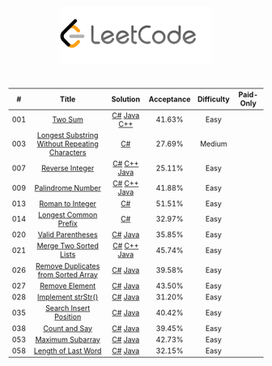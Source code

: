 <p align="center"><img width="300" src="https://raw.githubusercontent.com/ZhaoxiZhang/LeetCodeCrawler/master/pictures/site-logo.png"></p>

<p align="center">
    <img src="https://img.shields.io/badge/15/995-Solved/Total-blue.svg" alt="">
    <img src="https://img.shields.io/badge/Easy-14-green.svg" alt="">
    <img src="https://img.shields.io/badge/Medium-1-orange.svg" alt="">
    <img src="https://img.shields.io/badge/Hard-0-red.svg" alt="">
</p>

| # | Title | Solution | Acceptance | Difficulty | Paid-Only
|:--:|:-----:|:---------:|:----:|:----:|:----:|
| 001 | [Two Sum](./001.two-sum/two-sum.md) | [C#](./001.two-sum/two-sum.csharp) [Java](./001.two-sum/two-sum.java) [C++](./001.two-sum/two-sum.cpp)  | 41.63% | Easy |   |
| 003 | [Longest Substring Without Repeating Characters](./003.longest-substring-without-repeating-characters/longest-substring-without-repeating-characters.md) | [C#](./003.longest-substring-without-repeating-characters/longest-substring-without-repeating-characters.csharp)  | 27.69% | Medium |   |
| 007 | [Reverse Integer](./007.reverse-integer/reverse-integer.md) | [C#](./007.reverse-integer/reverse-integer.csharp) [C++](./007.reverse-integer/reverse-integer.cpp) [Java](./007.reverse-integer/reverse-integer.java)  | 25.11% | Easy |   |
| 009 | [Palindrome Number](./009.palindrome-number/palindrome-number.md) | [C#](./009.palindrome-number/palindrome-number.csharp) [C++](./009.palindrome-number/palindrome-number.cpp) [Java](./009.palindrome-number/palindrome-number.java)  | 41.88% | Easy |   |
| 013 | [Roman to Integer](./013.roman-to-integer/roman-to-integer.md) | [C#](./013.roman-to-integer/roman-to-integer.csharp)  | 51.51% | Easy |   |
| 014 | [Longest Common Prefix](./014.longest-common-prefix/longest-common-prefix.md) | [C#](./014.longest-common-prefix/longest-common-prefix.csharp)  | 32.97% | Easy |   |
| 020 | [Valid Parentheses](./020.valid-parentheses/valid-parentheses.md) | [C#](./020.valid-parentheses/valid-parentheses.csharp) [Java](./020.valid-parentheses/valid-parentheses.java)  | 35.85% | Easy |   |
| 021 | [Merge Two Sorted Lists](./021.merge-two-sorted-lists/merge-two-sorted-lists.md) | [C#](./021.merge-two-sorted-lists/merge-two-sorted-lists.csharp) [C++](./021.merge-two-sorted-lists/merge-two-sorted-lists.cpp) [Java](./021.merge-two-sorted-lists/merge-two-sorted-lists.java)  | 45.74% | Easy |   |
| 026 | [Remove Duplicates from Sorted Array](./026.remove-duplicates-from-sorted-array/remove-duplicates-from-sorted-array.md) | [C#](./026.remove-duplicates-from-sorted-array/remove-duplicates-from-sorted-array.csharp) [Java](./026.remove-duplicates-from-sorted-array/remove-duplicates-from-sorted-array.java)  | 39.58% | Easy |   |
| 027 | [Remove Element](./027.remove-element/remove-element.md) | [C#](./027.remove-element/remove-element.csharp) [Java](./027.remove-element/remove-element.java)  | 43.50% | Easy |   |
| 028 | [Implement strStr()](./028.implement-strstr/implement-strstr.md) | [C#](./028.implement-strstr/implement-strstr.csharp) [Java](./028.implement-strstr/implement-strstr.java)  | 31.20% | Easy |   |
| 035 | [Search Insert Position](./035.search-insert-position/search-insert-position.md) | [C#](./035.search-insert-position/search-insert-position.csharp) [Java](./035.search-insert-position/search-insert-position.java)  | 40.42% | Easy |   |
| 038 | [Count and Say](./038.count-and-say/count-and-say.md) | [C#](./038.count-and-say/count-and-say.csharp) [Java](./038.count-and-say/count-and-say.java)  | 39.45% | Easy |   |
| 053 | [Maximum Subarray](./053.maximum-subarray/maximum-subarray.md) | [C#](./053.maximum-subarray/maximum-subarray.csharp) [Java](./053.maximum-subarray/maximum-subarray.java)  | 42.73% | Easy |   |
| 058 | [Length of Last Word](./058.length-of-last-word/length-of-last-word.md) | [C#](./058.length-of-last-word/length-of-last-word.csharp) [Java](./058.length-of-last-word/length-of-last-word.java)  | 32.15% | Easy |   |
